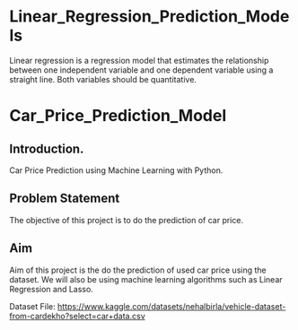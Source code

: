 # Linear_Regression_Prediction_Models
Linear regression is a regression model that estimates the relationship between one independent variable and one dependent variable using a straight line. Both variables should be quantitative.
 
# Car_Price_Prediction_Model
 
## Introduction.
 
Car Price Prediction using Machine Learning with Python.
 
## Problem Statement
 
The objective of this project is to do the prediction of car price.
 
## Aim
 
Aim of this project is the do the prediction of used car price using the dataset. We will also be using machine learning algorithms such as Linear Regression and Lasso.


Dataset File: https://www.kaggle.com/datasets/nehalbirla/vehicle-dataset-from-cardekho?select=car+data.csv
